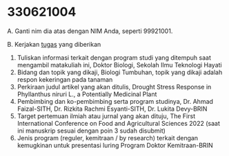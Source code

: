 # 330621004
A. Ganti nim dia atas dengan NIM Anda, seperti 99921001.

B. Kerjakan [tugas](../README.md) yang diberikan

1.	Tuliskan informasi terkait dengan program studi yang ditempuh saat mengambil matakuliah ini,
    Doktor Biologi, Sekolah Ilmu Teknologi Hayati
2.	Bidang dan topik yang dikaji,
    Biologi Tumbuhan, topik yang dikaji adalah respon kekeringan pada tanaman
3.	Perkiraan judul artikel yang akan ditulis,
    Drought Stress Response in Phyllanthus niruri L., a Potentially Medicinal Plant
4.	Pembimbing dan ko-pembimbing serta program studinya,
    Dr. Ahmad Faizal-SITH, Dr. Rizkita Rachmi Esyanti-SITH, Dr. Lukita Devy-BRIN
5.	Target pertemuan ilmiah atau jurnal yang akan dituju,
    The First International Conference on Food and Agricultural Sciences 2022 (saat ini manuskrip sesuai dengan poin 3 sudah disubmit)
6.	Jenis program (reguler, kemitraan / by research) terkait dengan kemugkinan untuk presentasi luring
    Program Doktor Kemitraan-BRIN
